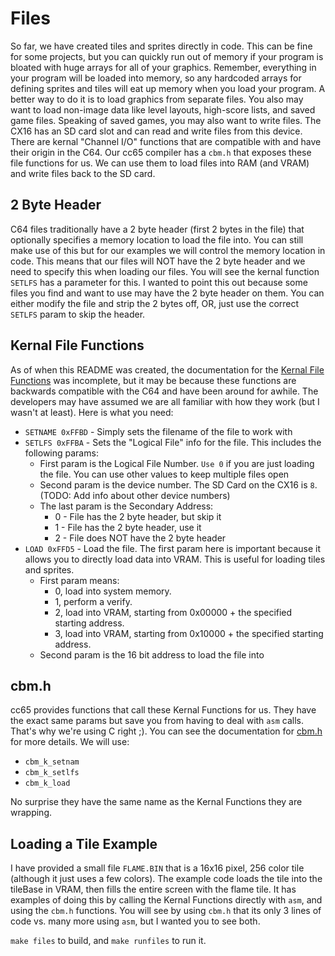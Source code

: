 # Files
So far, we have created tiles and sprites directly in code. This can be fine for some projects, but you can quickly run out of memory if your program is bloated with huge arrays for all of your graphics. Remember, everything in your program will be loaded into memory, so any hardcoded arrays for defining sprites and tiles will eat up memory when you load your program. A better way to do it is to load graphics from separate files. You also may want to load non-image data like level layouts, high-score lists, and saved game files. Speaking of saved games, you may also want to write files. The CX16 has an SD card slot and can read and write files from this device. There are kernal "Channel I/O" functions that are compatible with and have their origin in the C64. Our cc65 compiler has a `cbm.h` that exposes these file functions for us. We can use them to load files into RAM (and VRAM) and write files back to the SD card.

## 2 Byte Header
C64 files traditionally have a 2 byte header (first 2 bytes in the file) that optionally specifies a memory location to load the file into. You can still make use of this but for our examples we will control the memory location in code. This means that our files will NOT have the 2 byte header and we need to specify this when loading our files. You will see the kernal function `SETLFS` has a parameter for this. I wanted to point this out because some files you find and want to use may have the 2 byte header on them. You can either modify the file and strip the 2 bytes off, OR, just use the correct `SETLFS` param to skip the header.

## Kernal File Functions
As of when this README was created, the documentation for the [Kernal File Functions](https://github.com/X16Community/x16-docs/blob/master/X16%20Reference%20-%2004%20-%20KERNAL.md) was incomplete, but it may be because these functions are backwards compatible with the C64 and have been around for awhile. The developers may have assumed we are all familiar with how they work (but I wasn't at least). Here is what you need:
- `SETNAME 0xFFBD` - Simply sets the filename of the file to work with
- `SETLFS 0xFFBA` - Sets the "Logical File" info for the file. This includes the following params:
    - First param is the Logical File Number. `Use 0` if you are just loading the file. You can use other values to keep multiple files open
    - Second param is the device number. The SD Card on the CX16 is `8`. (TODO: Add info about other device numbers)
    - The last param is the Secondary Address:
        - 0 - File has the 2 byte header, but skip it
        - 1 - File has the 2 byte header, use it
        - 2 - File does NOT have the 2 byte header
- `LOAD 0xFFD5` - Load the file. The first param here is important because it allows you to directly load data into VRAM. This is useful for loading tiles and sprites.
    - First param means:
        - 0, load into system memory.
        - 1, perform a verify.
        - 2, load into VRAM, starting from 0x00000 + the specified starting address.
        - 3, load into VRAM, starting from 0x10000 + the specified starting address.
    - Second param is the 16 bit address to load the file into

## cbm.h
cc65 provides functions that call these Kernal Functions for us. They have the exact same params but save you from having to deal with `asm` calls. That's why we're using C right ;). You can see the documentation for [cbm.h](https://cc65.github.io/doc/funcref.html#ss2.11) for more details. We will use:
- `cbm_k_setnam`
- `cbm_k_setlfs`
- `cbm_k_load`

No surprise they have the same name as the Kernal Functions they are wrapping.

## Loading a Tile Example
I have provided a small file `FLAME.BIN` that is a 16x16 pixel, 256 color tile (although it just uses a few colors). The example code loads the tile into the tileBase in VRAM, then fills the entire screen with the flame tile. It has examples of doing this by calling the Kernal Functions directly with `asm`, and using the `cbm.h` functions. You will see by using `cbm.h` that its only 3 lines of code vs. many more using `asm`, but I wanted you to see both.

`make files` to build, and `make runfiles` to run it.